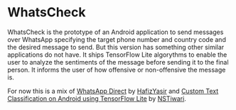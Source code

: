 # WhatsCheck
WhatsCheck is the prototype of an Android application to send messages over WhatsApp specifying the target phone number and country code and the desired message to send.
But this version has something other similar applications do not have. It ships TensorFlow Lite algorythms to enable the user to analyze the sentiments of the message before sending it to the final person.
It informs the user of how offensive or non-offensive the message is.

For now this is a mix of [WhatsApp Direct](https://github.com/HafizYasir/WhatsAppDirect) by [HafizYasir](https://github.com/HafizYasir) and [Custom Text Classification on Android using TensorFlow Lite](https://github.com/NSTiwari/Custom-Text-Classification-on-Android-using-TF-Lite) by [NSTiwari](https://github.com/NSTiwari/). 
